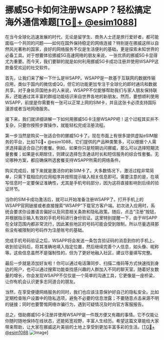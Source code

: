 # 挪威5G卡如何注册WSAPP？轻松搞定海外通信难题[[TG💪+ @esim1088](https://t.me/s/esim1088)]

在当今全球化迅速发展的时代，无论是留学生、商务人士还是旅行爱好者，都可能面临一个共同的问题——如何在国外保持稳定的网络连接？特别是在挪威这样以自然风光著称的国家，良好的网络服务不仅是生活便利的基础，更是探索未知世界的必备工具。对于想要体验挪威5G高速网络的朋友来说，一张优质的挪威5G卡显得尤为重要。而今天，我们要聊的就是如何利用挪威5G卡成功注册并使用WSAPP这款备受欢迎的社交软件。

首先，让我们来了解一下什么是WSAPP。WSAPP是一款基于互联网的数据传输应用，类似于国内的微信或QQ，但它的功能更加专注于全球化的即时通讯和数据共享。对于身处异国他乡的人来说，WSAPP不仅能够帮助我们与家人朋友保持联系，还能通过其丰富的群组功能结识来自世界各地的新朋友。然而，要想顺利使用WSAPP，前提是你需要有一张可以正常上网的SIM卡，并且这张卡必须支持国际漫游或者当地网络服务。

接下来，我们就详细讲解一下如何用挪威5G卡注册WSAPP吧！这个过程其实并不复杂，只要你按照步骤操作，就能轻松完成注册流程。

第一步当然是购买一张适合你的挪威5G卡了。现在市面上有很多提供虚拟eSIM服务的平台，比如TG💪+ @esim1088，它们提供的产品种类繁多，可以根据个人需求选择最适合自己的套餐。例如，如果你只是短期访问挪威，那么可以选择短期流量套餐；如果是长期居住，则建议选择包含通话时长和短信服务的综合性套餐。无论哪种方案，都应确保所选套餐支持WSAPP所需的网络条件。

购买完成后，接下来就是激活你的新SIM卡了。大多数情况下，激活过程非常简单，只需下载相应的应用程序并按照提示输入相关信息即可。需要注意的是，在填写信息时一定要保证准确性，尤其是手机号码部分，因为这将直接影响到后续的验证环节。

当你的SIM卡成功激活后，就可以开始准备注册WSAPP了。打开手机上的WSAPP官网链接或者直接搜索“WSAPP”下载官方客户端。初次进入应用时，系统会要求你设置语言偏好以及同意相关条款和隐私政策。随后，点击“注册”按钮，并根据指示输入有效的手机号码进行身份验证。这里特别提醒一下，由于WSAPP在全球范围内都非常流行，因此某些地区的号码可能会受到限制，所以尽量选择那些没有被限制的号码作为注册账号的基础。

完成手机号码验证之后，WSAPP将会发送一条包含验证码的消息到你的手机上。收到验证码后，将其准确地填入指定位置，然后继续完善个人信息，如头像、昵称等。这些信息虽然不是强制性的，但为了更好地融入社区，建议尽量填写完整。

最后一步就是添加好友啦！你可以通过电话簿同步、扫描二维码等方式快速找到身边的用户，也可以通过搜索功能查找感兴趣的人群加入不同的聊天室。随着好友数量的增长，你会发现WSAPP不仅仅是一个简单的沟通工具，它更像是一座桥梁，让你有机会认识更多志同道合的朋友。

当然，在享受便捷网络服务的同时，我们也应该注意保护好自己的隐私安全。比如定期检查账户设置中的隐私选项，避免不必要的信息泄露；不要随意点击来源不明的链接；同时也要警惕网络诈骗行为，遇到可疑情况及时向官方客服报告。

总之，借助挪威5G卡注册并使用WSAPP是一件既方便又有趣的事情。它不仅能让你随时随地保持在线状态，还能拓宽视野，丰富人生经历。希望这篇文章能给大家带来帮助，让大家在挪威这片美丽的土地上享受到更加丰富多彩的生活。[[TG💪+ @esim1088](https://t.me/s/esim1088) ![Image](https://i.postimg.cc/4NQfJmqS/Snipaste-2025-05-13-00-14-12.png)]